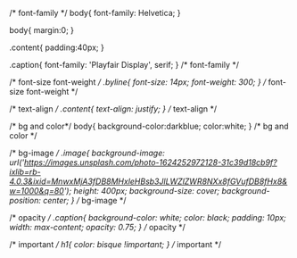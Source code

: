/* font-family */
body{
    font-family: Helvetica; 
}

body{
    margin:0;
}

.content{
    padding:40px;
}

.caption{
    font-family: 'Playfair Display', serif;
}
/* font-family */

/* font-size font-weight */
.byline{
    font-size: 14px;
    font-weight: 300;
}
/* font-size font-weight */

/* text-align */
.content{
    text-align: justify;
}
/* text-align */

/* bg and color*/
body{
    background-color:darkblue;
    color:white;
}
/* bg and color */

/* bg-image */
.image{
    background-image: url('https://images.unsplash.com/photo-1624252972128-31c39d18cb9f?ixlib=rb-4.0.3&ixid=MnwxMjA3fDB8MHxleHBsb3JlLWZlZWR8NXx8fGVufDB8fHx8&w=1000&q=80');
    height: 400px;
    background-size: cover;
    background-position: center;
}
/* bg-image */

/* opacity */
.caption{
    background-color: white;
    color: black;
    padding: 10px;
    width: max-content;
    opacity: 0.75;
}
/* opacity */

/* important */
h1{
    color: bisque !important;
}
/* important */